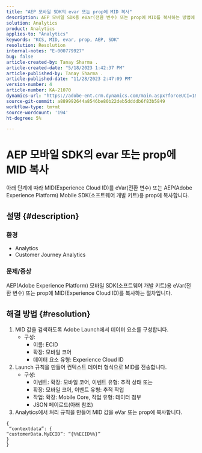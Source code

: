 ```yaml
---
title: "AEP 모바일 SDK의 evar 또는 prop에 MID 복사"
description: AEP 모바일 SDK용 eVar(전환 변수) 또는 prop에 MID를 복사하는 방법에 대해 알아봅니다.
solution: Analytics
product: Analytics
applies-to: "Analytics"
keywords: "KCS, MID, evar, prop, AEP, SDK"
resolution: Resolution
internal-notes: "E-000779927"
bug: false
article-created-by: Tanay Sharma .
article-created-date: "5/18/2023 1:42:37 PM"
article-published-by: Tanay Sharma .
article-published-date: "11/28/2023 2:47:09 PM"
version-number: 4
article-number: KA-21070
dynamics-url: "https://adobe-ent.crm.dynamics.com/main.aspx?forceUCI=1&pagetype=entityrecord&etn=knowledgearticle&id=71e4a2d3-81f5-ed11-8848-6045bd006268"
source-git-commit: a889992644a8546be80b22deb5ddddb6f83b5849
workflow-type: tm+mt
source-wordcount: '194'
ht-degree: 5%

---
```


# AEP 모바일 SDK의 evar 또는 prop에 MID 복사


아래 단계에 따라 MID(Experience Cloud ID)를 eVar(전환 변수) 또는 AEP(Adobe Experience Platform) Mobile SDK(소프트웨어 개발 키트)용 prop에 복사합니다.

## 설명 {#description}


### 환경

- Analytics
- Customer Journey Analytics


### 문제/증상

AEP(Adobe Experience Platform) 모바일 SDK(소프트웨어 개발 키트)용 eVar(전환 변수) 또는 prop에 MID(Experience Cloud ID)를 복사하는 절차입니다.


## 해결 방법 {#resolution}


1. MID 값을 검색하도록 Adobe Launch에서 데이터 요소를 구성합니다.
   - 구성:
      - 이름: ECID
      - 확장: 모바일 코어
      - 데이터 요소 유형: Experience Cloud ID
2. Launch 규칙을 만들어 컨텍스트 데이터 형식으로 MID를 전송합니다.
   - 구성:
      - 이벤트: 확장: 모바일 코어, 이벤트 유형: 추적 상태 또는
      - 확장: 모바일 코어, 이벤트 유형: 추적 작업
      - 작업: 확장: Mobile Core, 작업 유형: 데이터 첨부
      - JSON 페이로드(아래 참조)
3. Analytics에서 처리 규칙을 만들어 MID 값을 eVar 또는 prop에 복사합니다.



```
{
 “contextdata”: {
“customerData.MyECID”: “{%%ECID%%}”
}
}
```

